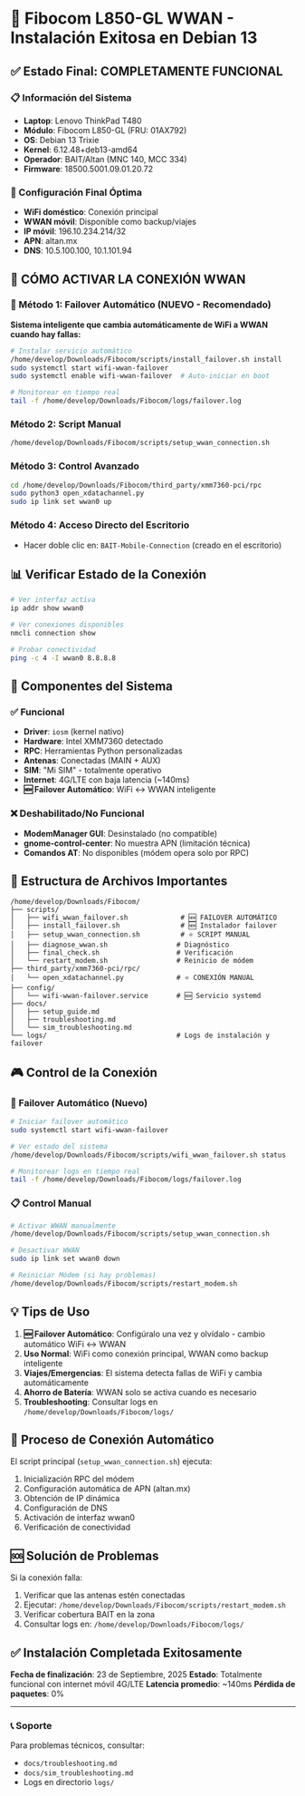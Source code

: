 # 📱 Fibocom L850-GL WWAN - Instalación Exitosa en Debian 13

## ✅ Estado Final: COMPLETAMENTE FUNCIONAL

### 📋 Información del Sistema
- **Laptop**: Lenovo ThinkPad T480
- **Módulo**: Fibocom L850-GL (FRU: 01AX792)
- **OS**: Debian 13 Trixie
- **Kernel**: 6.12.48+deb13-amd64
- **Operador**: BAIT/Altan (MNC 140, MCC 334)
- **Firmware**: 18500.5001.09.01.20.72

### 🎯 Configuración Final Óptima
- **WiFi doméstico**: Conexión principal
- **WWAN móvil**: Disponible como backup/viajes
- **IP móvil**: 196.10.234.214/32
- **APN**: altan.mx
- **DNS**: 10.5.100.100, 10.1.101.94

## 🚀 CÓMO ACTIVAR LA CONEXIÓN WWAN

### 🔄 Método 1: Failover Automático (NUEVO - Recomendado)
**Sistema inteligente que cambia automáticamente de WiFi a WWAN cuando hay fallas:**
```bash
# Instalar servicio automático
/home/develop/Downloads/Fibocom/scripts/install_failover.sh install
sudo systemctl start wifi-wwan-failover
sudo systemctl enable wifi-wwan-failover  # Auto-iniciar en boot

# Monitorear en tiempo real
tail -f /home/develop/Downloads/Fibocom/logs/failover.log
```

### Método 2: Script Manual
```bash
/home/develop/Downloads/Fibocom/scripts/setup_wwan_connection.sh
```

### Método 3: Control Avanzado
```bash
cd /home/develop/Downloads/Fibocom/third_party/xmm7360-pci/rpc
sudo python3 open_xdatachannel.py
sudo ip link set wwan0 up
```

### Método 4: Acceso Directo del Escritorio
- Hacer doble clic en: `BAIT-Mobile-Connection` (creado en el escritorio)

## 📊 Verificar Estado de la Conexión
```bash
# Ver interfaz activa
ip addr show wwan0

# Ver conexiones disponibles  
nmcli connection show

# Probar conectividad
ping -c 4 -I wwan0 8.8.8.8
```

## 🔧 Componentes del Sistema

### ✅ Funcional
- **Driver**: `iosm` (kernel nativo)
- **Hardware**: Intel XMM7360 detectado
- **RPC**: Herramientas Python personalizadas
- **Antenas**: Conectadas (MAIN + AUX)
- **SIM**: "Mi SIM" - totalmente operativo
- **Internet**: 4G/LTE con baja latencia (~140ms)
- **🆕 Failover Automático**: WiFi ↔ WWAN inteligente

### ❌ Deshabilitado/No Funcional
- **ModemManager GUI**: Desinstalado (no compatible)
- **gnome-control-center**: No muestra APN (limitación técnica)
- **Comandos AT**: No disponibles (módem opera solo por RPC)

## 📁 Estructura de Archivos Importantes

```
/home/develop/Downloads/Fibocom/
├── scripts/
│   ├── wifi_wwan_failover.sh             # 🆕 FAILOVER AUTOMÁTICO
│   ├── install_failover.sh               # 🆕 Instalador failover
│   ├── setup_wwan_connection.sh          # ⭐ SCRIPT MANUAL
│   ├── diagnose_wwan.sh                 # Diagnóstico
│   ├── final_check.sh                   # Verificación
│   └── restart_modem.sh                 # Reinicio de módem
├── third_party/xmm7360-pci/rpc/
│   └── open_xdatachannel.py             # ⭐ CONEXIÓN MANUAL
├── config/
│   └── wifi-wwan-failover.service       # 🆕 Servicio systemd
├── docs/
│   ├── setup_guide.md
│   ├── troubleshooting.md
│   └── sim_troubleshooting.md
└── logs/                                # Logs de instalación y failover
```

## 🎮 Control de la Conexión

### 🔄 Failover Automático (Nuevo)
```bash
# Iniciar failover automático
sudo systemctl start wifi-wwan-failover

# Ver estado del sistema
/home/develop/Downloads/Fibocom/scripts/wifi_wwan_failover.sh status

# Monitorear logs en tiempo real
tail -f /home/develop/Downloads/Fibocom/logs/failover.log
```

### 📋 Control Manual
```bash
# Activar WWAN manualmente
/home/develop/Downloads/Fibocom/scripts/setup_wwan_connection.sh

# Desactivar WWAN
sudo ip link set wwan0 down

# Reiniciar Módem (si hay problemas)
/home/develop/Downloads/Fibocom/scripts/restart_modem.sh
```

## 💡 Tips de Uso

1. **🆕 Failover Automático**: Configúralo una vez y olvídalo - cambio automático WiFi ↔ WWAN
2. **Uso Normal**: WiFi como conexión principal, WWAN como backup inteligente
3. **Viajes/Emergencias**: El sistema detecta fallas de WiFi y cambia automáticamente
4. **Ahorro de Batería**: WWAN solo se activa cuando es necesario
5. **Troubleshooting**: Consultar logs en `/home/develop/Downloads/Fibocom/logs/`

## 🔄 Proceso de Conexión Automático

El script principal (`setup_wwan_connection.sh`) ejecuta:
1. Inicialización RPC del módem
2. Configuración automática de APN (altan.mx)
3. Obtención de IP dinámica
4. Configuración de DNS
5. Activación de interfaz wwan0
6. Verificación de conectividad

## 🆘 Solución de Problemas

Si la conexión falla:
1. Verificar que las antenas estén conectadas
2. Ejecutar: `/home/develop/Downloads/Fibocom/scripts/restart_modem.sh`
3. Verificar cobertura BAIT en la zona
4. Consultar logs en: `/home/develop/Downloads/Fibocom/logs/`

## ✅ Instalación Completada Exitosamente

**Fecha de finalización**: 23 de Septiembre, 2025
**Estado**: Totalmente funcional con internet móvil 4G/LTE
**Latencia promedio**: ~140ms
**Pérdida de paquetes**: 0%

---

### 📞 Soporte
Para problemas técnicos, consultar:
- `docs/troubleshooting.md`
- `docs/sim_troubleshooting.md`
- Logs en directorio `logs/`